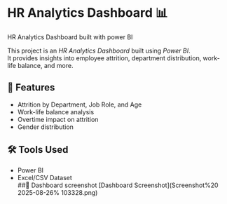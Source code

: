 # HR Analytics Dashboard 📊

HR Analytics Dashboard built with power BI

This project is an *HR Analytics Dashboard* built using *Power BI*.  
It provides insights into employee attrition, department distribution, work-life balance, and more.  

## 🚀 Features
- Attrition by Department, Job Role, and Age  
- Work-life balance analysis  
- Overtime impact on attrition  
- Gender distribution  

## 🛠 Tools Used
- Power BI  
- Excel/CSV Dataset  
##📸 Dashboard screenshot
  [Dashboard Screenshot](Screenshot%20 2025-08-26% 103328.png)
